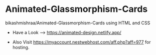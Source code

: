 # Animated-Glassmorphism-Cards
bikashmishraa/Animated-Glassmorphism-Cards using HTML and CSS

- Have a Look -->  https://animated-design.netlify.app/

- Also Visit https://myaccount.nestwebhost.com/aff.php?aff=977 for hosting.
